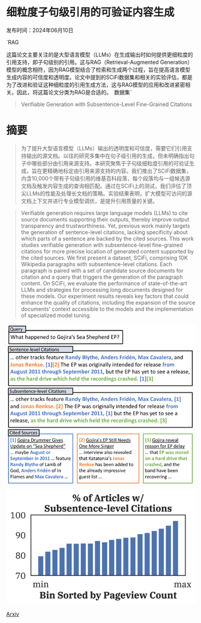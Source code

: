 # 细粒度子句级引用的可验证内容生成

发布时间：2024年06月10日

`RAG

这篇论文主要关注的是大型语言模型（LLMs）在生成输出时如何提供更细粒度的引用支持，即子句级别的引用。这与RAG（Retrieval-Augmented Generation）模型的概念相符，因为RAG模型结合了检索和生成两个过程，旨在提高语言模型生成内容的可信度和透明度。论文中提到的SCiFi数据集和相关的实验评估，都是为了改进和验证这种细粒度的引用生成方法，这与RAG模型的应用和改进紧密相关。因此，将这篇论文分类为RAG是合适的。` `数据集`

> Verifiable Generation with Subsentence-Level Fine-Grained Citations

# 摘要

> 为了提升大型语言模型（LLMs）输出的透明度和可信度，需要它们引用支持输出的源文档。以往的研究多集中在句子级引用的生成，但未明确指出句子中哪些部分由引用来源支持。本研究聚焦于子句级细粒度引用的可验证生成，旨在更精确地标定由引用来源支持的内容。我们推出了SCiFi数据集，内含10,000个带有子句级引用的维基百科段落，每个段落均与一组候选源文档及触发内容生成的查询相匹配。通过在SCiFi上的测试，我们评估了顶尖LLMs的性能及处理长文档的策略。实验结果表明，扩大模型可访问的源文档上下文并进行专业模型调优，是提升引用质量的关键。

> Verifiable generation requires large language models (LLMs) to cite source documents supporting their outputs, thereby improve output transparency and trustworthiness. Yet, previous work mainly targets the generation of sentence-level citations, lacking specificity about which parts of a sentence are backed by the cited sources. This work studies verifiable generation with subsentence-level fine-grained citations for more precise location of generated content supported by the cited sources. We first present a dataset, SCiFi, comprising 10K Wikipedia paragraphs with subsentence-level citations. Each paragraph is paired with a set of candidate source documents for citation and a query that triggers the generation of the paragraph content. On SCiFi, we evaluate the performance of state-of-the-art LLMs and strategies for processing long documents designed for these models. Our experiment results reveals key factors that could enhance the quality of citations, including the expansion of the source documents' context accessible to the models and the implementation of specialized model tuning.

![细粒度子句级引用的可验证内容生成](../../../paper_images/2406.06125/x1.png)

![细粒度子句级引用的可验证内容生成](../../../paper_images/2406.06125/x2.png)

[Arxiv](https://arxiv.org/abs/2406.06125)